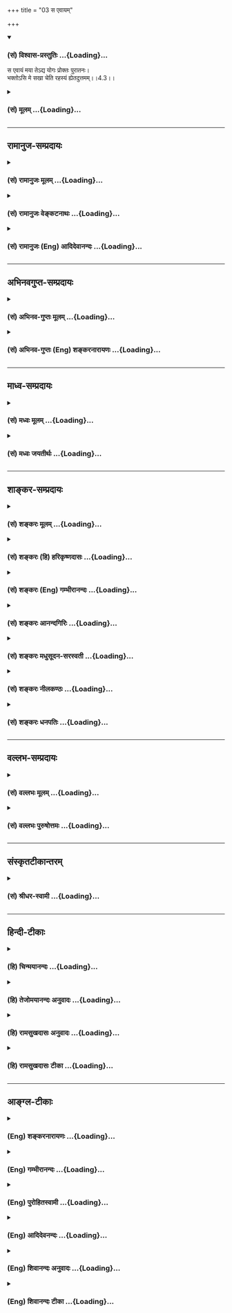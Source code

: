 +++
title = "03 स एवायम्"

+++
<div class="js_include" newlevelforh1="3" title="(सं) विश्वास-प्रस्तुतिः" unfilled url="/purANam/mahAbhAratam/06-bhIShma-parva/02-bhagavad-gItA-parva/saMskRtam/vishvAsa-prastutiH/04_jnAna-yogaH_brahmArp/03_sa_evAyam.md">
<details open><summary><h3>(सं) विश्वास-प्रस्तुतिः ...{Loading}...</h3></summary>

स एवायं मया तेऽद्य योगः प्रोक्तः पुरातनः।  
भक्तोऽसि मे सखा चेति रहस्यं ह्येतदुत्तमम्।।4.3।।
</details>
</div>
<div class="js_include collapsed" newlevelforh1="3" title="(सं) मूलम्" unfilled url="/purANam/mahAbhAratam/06-bhIShma-parva/02-bhagavad-gItA-parva/saMskRtam/mUlam/04_jnAna-yogaH_brahmArp/03_sa_evAyam.md">
<details><summary><h3>(सं) मूलम् ...{Loading}...</h3></summary>

स एवायं मया तेऽद्य योगः प्रोक्तः पुरातनः।  
भक्तोऽसि मे सखा चेति रहस्यं ह्येतदुत्तमम्।।4.3।।
</details>
</div>


_________________
## रामानुज-सम्प्रदायः
<div class="js_include collapsed" newlevelforh1="3" title="(सं) रामानुजः मूलम्" unfilled url="/purANam/mahAbhAratam/06-bhIShma-parva/02-bhagavad-gItA-parva/saMskRtam/rAmAnujaH/mUlam/04_jnAna-yogaH_brahmArp/03_sa_evAyam.md">
<details><summary><h3>(सं) रामानुजः मूलम् ...{Loading}...</h3></summary>

।।4.3।।**स एव अयम्** अस्खलितस्वरूपः **पुरातनः योगः** सख्येन
अतिमात्रभक्त्या च माम् एव प्रपन्नाय **ते मया प्रोक्तः** सपरिकरः
सविस्तरम् उक्त इत्यर्थः। मदन्येन केन अपि ज्ञातुं वक्तुं वा न शक्यम् यत
इदं वेदान्तोदितम् **उत्तमं रहस्यं** ज्ञानम्। अस्मिन् प्रसङ्गे
भगवदवतारयाथात्म्यं यथावद् ज्ञातुम् अर्जुन उवाच

</details>
</div>
<div class="js_include collapsed" newlevelforh1="3" title="(सं) रामानुजः वेङ्कटनाथः" unfilled url="/purANam/mahAbhAratam/06-bhIShma-parva/02-bhagavad-gItA-parva/saMskRtam/rAmAnujaH/venkaTanAthaH/04_jnAna-yogaH_brahmArp/03_sa_evAyam.md">
<details><summary><h3>(सं) रामानुजः वेङ्कटनाथः ...{Loading}...</h3></summary>

  
  
।।4.3।। स एवायमिति। सप्रत्यभिज्ञसावधारणनिर्देशफलितमुक्तंअस्खलितस्वरूप
इति। पुरातनोऽद्य इति निर्देशाभ्यां कालभेदमात्रेणापि न स्वरूपे वा प्रकारे
वा भेद इति सूचितम्। भक्तोऽसीति वर्तमाननिर्देशादनिवृत्ता भक्तिः सूचिता।
अल्पीयसी तु भक्तिः कदाचिन्निवर्तेतापीत्यभिप्रायेणोक्तंअतिमात्रेति।
भक्तोऽसि शास्त्रदृष्टमहत्त्वानुसन्धानेन प्रीतिमानसीत्यर्थः। सखा चासि
अवतारदृष्टसौलभ्यविशेषेण प्रणयविस्रम्भवानसीत्यर्थः। ते मया इति
शब्दावपिशाधि मां त्वां प्रपन्नम् 2।7 इति प्रागुक्तप्रपत्तृप्रपत्तव्ययोः
प्रत्यभिज्ञापरावित्ययमपि प्रवचनहेतुरिति ज्ञापनायोक्तं मामेव प्रपन्नाय ते
मया प्रोक्त इति। प्रोक्तः इत्यत्र सोपसर्गधात्वर्थं विवृणोति सपरिकरः
सविस्तरमिति। परिकरोऽङ्गम् शब्दस्य प्रपञ्चो विस्तरः अङ्गोक्तिरप्यत्र
सविस्तरेति भावः। अहं प्रोक्तवान्मयाऽद्य प्रोक्तः इत्याभ्यां सूचितमाह
मदन्येनेति। प्रलयेन वा युगादिस्वभावेन वा सम्प्रदायविच्छेदे सति पुनरहमेव
सम्प्रदायप्रवर्तकः स्याम् करणायत्तज्ञानेन मदन्येन हिरण्यगर्भादिनाऽपि
मदुपदेशमन्तरेण ज्ञातुं वक्तुं चाशक्यमित्यर्थः।
सख्यभक्तिप्रपत्त्यादिगुणपौष्कल्ययुक्तायोपदेश्यत्वे भगवद्व्यतिरिक्तेन
ज्ञातुं वक्तुं चाशक्यत्वे हेतुपरं रहस्यमित्यादीति दर्शयति यत इति।
हिशब्दोऽत्र हेतुपरः रहस्यत्वाद्योग्यायोपदेश्यम् उत्तमरहस्यत्वान्मदन्येन
ज्ञातुं वक्तुं चाशक्यमिति विभागः। उत्तमरहस्यत्वे हेतुःवेदान्तोदितमिति।
नपुंसकनिर्देशयोग्यं विशेष्यमुक्तंज्ञानमिति।  
  

</details>
</div>
<div class="js_include collapsed" newlevelforh1="3" title="(सं) रामानुजः (Eng) आदिदेवानन्दः" unfilled url="/purANam/mahAbhAratam/06-bhIShma-parva/02-bhagavad-gItA-parva/saMskRtam/rAmAnujaH/english/AdidevAnandaH/04_jnAna-yogaH_brahmArp/03_sa_evAyam.md">
<details><summary><h3>(सं) रामानुजः (Eng) आदिदेवानन्दः ...{Loading}...</h3></summary>

4.3 It is the same ancient, unchanged Yoga which is now taught to you,
who out of friendship and overwhelming devotion have resorted to Me
whole-heartedly. The meaning is that it has been taught to you fully
with all its accessories. Because it is the most mysterious knowledge
declared in the Vedanta, it cannot be known or taught by anyone other
than Myself. In this connection, in order to know the truth about the
Lord's descent correctly, Arjuna asked:

</details>
</div>


_________________
## अभिनवगुप्त-सम्प्रदायः
<div class="js_include collapsed" newlevelforh1="3" title="(सं) अभिनव-गुप्तः मूलम्" unfilled url="/purANam/mahAbhAratam/06-bhIShma-parva/02-bhagavad-gItA-parva/saMskRtam/abhinava-guptaH/mUlam/04_jnAna-yogaH_brahmArp/03_sa_evAyam.md">
<details><summary><h3>(सं) अभिनव-गुप्तः मूलम् ...{Loading}...</h3></summary>

।।4.1 4.3।। एवमित्यादि उत्तमम् इत्यन्तम्। एतच्च गुरुपरम्पराप्राप्तमपि +++(S
परम्परायातमपि K परम्परया प्राप्तमपि)+++ अद्यत्वे नष्टमित्यनेन +++(S N अद्यत्वे
तन्नष्ट)+++ भगवान् अस्य ज्ञानस्य दुर्लभतां गौरवं च प्रदर्शयति। भक्तोऽसि मे
सखा चेति। त्वं भक्तः मत्परमः सखा च। चशब्देन अन्वाचय उच्यते। तेन यथा
भिक्षाटने भिक्षायां प्राधान्यं गवानयने त्वप्राधान्यम् एवं भक्तिरत्र
गुरुं प्रति प्रधानं न सखित्वमपीति तात्पर्यार्थं।

</details>
</div>
<div class="js_include collapsed" newlevelforh1="3" title="(सं) अभिनव-गुप्तः (Eng) शङ्करनारायणः" unfilled url="/purANam/mahAbhAratam/06-bhIShma-parva/02-bhagavad-gItA-parva/saMskRtam/abhinava-guptaH/english/shankaranArAyaNaH/04_jnAna-yogaH_brahmArp/03_sa_evAyam.md">
<details><summary><h3>(सं) अभिनव-गुप्तः (Eng) शङ्करनारायणः ...{Loading}...</h3></summary>

4.1-3 Evam etc. upto uttamam. Eventhough it has come down by regular
succession of teacher, it is lost now. By this \[statement\] the
Bhagavat indicates the rarity (or difficulty) and respectability of this
knowledge. You are My devotee and friend too : You are a devotee having
nothing but Me as your final goal and you are a friend too. This 'too'
indicates the secondary importance \[of the friendship\]. Hence, just as
in the sentence 'wander begging food \[etc\]', the importance lies in
the act of begging food, but unimportance in the act of bringing the
cow; in the same way, in the present case it is devotion towards the
teacher that is important and not the friendship also. This is the idea
intended here.

</details>
</div>


_________________
## माध्व-सम्प्रदायः
<div class="js_include collapsed" newlevelforh1="3" title="(सं) मध्वः मूलम्" unfilled url="/purANam/mahAbhAratam/06-bhIShma-parva/02-bhagavad-gItA-parva/saMskRtam/madhvaH/mUlam/04_jnAna-yogaH_brahmArp/03_sa_evAyam.md">
<details><summary><h3>(सं) मध्वः मूलम् ...{Loading}...</h3></summary>

।।4.1 4.3।। श्रीमदमलबोधाय नमः। हरिः ँ़। बुद्धेः परस्य माहात्म्यं कर्मभेदो
ज्ञानमाहात्म्यं चोच्यतेऽस्मिन्नध्याये। पूर्वानुष्ठितश्चायं धर्म इत्याह
इममिति।

</details>
</div>
<div class="js_include collapsed" newlevelforh1="3" title="(सं) मध्वः जयतीर्थः" unfilled url="/purANam/mahAbhAratam/06-bhIShma-parva/02-bhagavad-gItA-parva/saMskRtam/madhvaH/jayatIrthaH/04_jnAna-yogaH_brahmArp/03_sa_evAyam.md">
<details><summary><h3>(सं) मध्वः जयतीर्थः ...{Loading}...</h3></summary>

।।4.1 4.3।। उक्तयोर्ज्ञानकर्मणोरुभयोर्विशेषविस्तारात्मकोऽयमध्याय इति
पूर्वसङ्गताध्यायार्थस्थितौ इह प्रकरणभेदप्रतिपादनार्थमाह
**बुद्धेरि**ति। एवं ज्ञात्वा 4।15 32 इत्यतः प्राक्तेन ग्रन्थेन बुद्धेः
परस्य विष्णोर्माहात्म्यमुच्यते। आद्यस्य प्रकरणस्य पूर्वेण सङ्गतिं
सूचयितुंबुद्धेः परस्य इत्युक्तम्। श्रेयान् इत्यतः पूर्वेण कर्मभेदः।
निवृत्तस्यकर्मणोऽन्यस्माद्भेदः। निवृत्त एव कर्मण्युपासनायज्ञादिरूपेण वा
भेदः। ज्ञानमाहात्म्यं शेषेणेति। इमं विवस्वते योगं इत्युपदेशपरम्पराकथनं
प्रकृतानुपयुक्तमित्यतस्तत्तात्पर्यमाह **पूर्वे**ति। पूर्वैरनुष्ठितः। ये
मे मतम् 3।31 इत्युक्तेन हेतुना सहास्य समुच्चयार्थश्चशब्दः। अयं धर्मोमयि
सर्वाणि 3।30 इत्यनेनोक्तः। योगशब्दोऽप्यनेन व्याख्यातः। न
केवलमुपदेशपरम्पराऽत्रोच्यते किन्तु तेषामनुष्ठानमप्युपलक्ष्यते।
तच्चेतोऽपि त्वयाऽनुष्ठेयमिति प्रतिपादनार्थमिति भावः। कर्मणैव हि संसिद्धिं
3।20 इत्यनेनैतद्गतार्थमिति चेत् न गृहस्थकर्म त्वया न
त्याज्यमित्यस्योपपादनायाचारस्य तत्रोक्तत्वात्। अत्र तु
निवृत्तधर्मानुष्ठाने सदाचारस्योच्यमानत्वात्। अत एव तत्राचार
इत्येवोक्तमिह **त्वयं धर्म** इति। लोकेऽस्मिन्द्विविधा 3।3
इत्यत्रोक्तस्यकर्मणैव इत्युदाहरणमुक्तमिति तत्रापि न दोषः।

</details>
</div>


_________________
## शाङ्कर-सम्प्रदायः
<div class="js_include collapsed" newlevelforh1="3" title="(सं) शङ्करः मूलम्" unfilled url="/purANam/mahAbhAratam/06-bhIShma-parva/02-bhagavad-gItA-parva/saMskRtam/shankaraH/mUlam/04_jnAna-yogaH_brahmArp/03_sa_evAyam.md">
<details><summary><h3>(सं) शङ्करः मूलम् ...{Loading}...</h3></summary>

।।4.3।। **स एव अयं मया** ते तुभ्यम् **अद्य** इदानीं **योगः प्रोक्तः
पुरातनः भक्तः असि मे सखा च** असि **इति**। **रहस्यं हि** यस्मात् **एतत्
उत्तमं** योगः ज्ञानम् इत्यर्थः।। भगवता विप्रतिषिद्धमुक्तमिति मा भूत्
कस्यचित् बुद्धिः इति परिहारार्थं चोद्यमिव कुर्वन् अर्जुन उवाच **अर्जुन
उवाच**

</details>
</div>
<div class="js_include collapsed" newlevelforh1="3" title="(सं) शङ्करः (हि) हरिकृष्णदासः" unfilled url="/purANam/mahAbhAratam/06-bhIShma-parva/02-bhagavad-gItA-parva/saMskRtam/shankaraH/hindI/harikRShNadAsaH/04_jnAna-yogaH_brahmArp/03_sa_evAyam.md">
<details><summary><h3>(सं) शङ्करः (हि) हरिकृष्णदासः ...{Loading}...</h3></summary>

।।4.3।। अजितेन्द्रिय और दुर्बल मनुष्योंके हाथमें पड़कर यह योग नष्ट हो गया
है यह देखकर और साथ ही लोगोंको पुरुषार्थरहित हुए देखकर वही यह पुराना योग
यह सोचकर कि तू मेरा भक्त और मित्र है अब मैंने तुझसे कहा है क्योंकि यह
ज्ञानरूप योग बड़ा ही उत्तम रहस्य है।

</details>
</div>
<div class="js_include collapsed" newlevelforh1="3" title="(सं) शङ्करः (Eng) गम्भीरानन्दः" unfilled url="/purANam/mahAbhAratam/06-bhIShma-parva/02-bhagavad-gItA-parva/saMskRtam/shankaraH/english/gambhIrAnandaH/04_jnAna-yogaH_brahmArp/03_sa_evAyam.md">
<details><summary><h3>(सं) शङ्करः (Eng) गम्भीरानन्दः ...{Loading}...</h3></summary>

4.3 Sah, that; puratanah, ancient; yogah, Yoga; eva, itself; ayam, which
is this; proktah, has been taught; te, to you; maya, by Me; adya, today;
iti, considering that; asi, you are; me, My; bhaktah, devotee; ca sakha,
and friend. Hi, for; etat, this Yoga, i.e. Knowledge; is a uttamam,
profound; rahasyam, secret. Lest someone should understand that the Lord
has said something contradictory, therefore, in order to prevent that
(doubt), as though raising a estion,

</details>
</div>
<div class="js_include collapsed" newlevelforh1="3" title="(सं) शङ्करः आनन्दगिरिः" unfilled url="/purANam/mahAbhAratam/06-bhIShma-parva/02-bhagavad-gItA-parva/saMskRtam/shankaraH/AnandagiriH/04_jnAna-yogaH_brahmArp/03_sa_evAyam.md">
<details><summary><h3>(सं) शङ्करः आनन्दगिरिः ...{Loading}...</h3></summary>

।।4.3।। किमिति वर्तमाने काले प्रकृतो योगः
संप्रदायरहितोऽभूदित्याशङ्क्याधिकार्यभावादित्याह **दुर्बलानिति।** तदेव
दौर्बल्यं प्रकृतोपयोगित्वेन व्याकरोति **अजितेन्द्रियानिति।** यद्यपि
कामक्रोधादिप्रधानान्पुरुषान्प्रतिलभ्य कामक्रोधादिभिरभिभूयमानो योगो नष्टो
विच्छिन्नसंप्रदायः संजातस्तथापि योगादृते पुरुषार्थो लोकस्य लभ्यते चेत्
किमनेन योगोपदेशेनेत्याशङ्क्य यथोक्तयोगाभावे
परमपुरुषार्थाप्राप्तेर्मैवमित्याह **लोकं चेति।** पूर्वो योगो
विच्छिन्नसंप्रदायोऽधुना त्वन्यो योगो मदर्थमुच्यतेभगवतेत्याशङ्क्याह **स
एवेति।** कस्मादन्यस्मै यस्मै कस्मैचित्पुरातनो योगो नोक्तो
भगवतेत्याशङ्क्याह **भक्तोऽसीति।** उक्तमधिकारिणं प्रति योगस्य वक्तव्यत्वे
हेतुमाह **रहस्यं हीति।** अनादिवेदमूलत्वाद्योगस्य पुरातनत्वम्। भक्तिः
शरणबुद्ध्या प्रीतिस्तया युक्तो निजरूपमवेक्ष्य भक्तो विवक्षितः। समानवयाः
स्निग्धः सहायः सखेत्युच्यते। एतदिति कथं योगो विशेष्यते तत्राह
**ज्ञानमिति।**

</details>
</div>
<div class="js_include collapsed" newlevelforh1="3" title="(सं) शङ्करः मधुसूदन-सरस्वती" unfilled url="/purANam/mahAbhAratam/06-bhIShma-parva/02-bhagavad-gItA-parva/saMskRtam/shankaraH/madhusUdana-sarasvatI/04_jnAna-yogaH_brahmArp/03_sa_evAyam.md">
<details><summary><h3>(सं) शङ्करः मधुसूदन-सरस्वती ...{Loading}...</h3></summary>

।।4.3।। य एवं पुर्वमुपदिष्टोऽप्यधिकार्यभावाद्विच्छिन्नसंप्रदायोऽभूत् यं
बिना च पुरुषार्थो न लभ्यते स एवायं पुरातनोऽनादिगुरुपरंपरागतो योगोऽद्य
संप्रदायविच्छेदकाले मयाऽतिस्निग्धेन ते तुभ्यं प्रकर्षेणोक्तः नत्वन्यस्मै
कस्मैचित्। कस्मात्। भक्तोऽसि मे सखाचेति। इतिशब्दो हेतौ। यस्मात्त्वं मम
भक्तः शरणागतत्वे सत्यत्यन्तप्रीतिमान् सखा च समानवयाः स्निग्धसहायोऽसि
सर्वदा भवसि अतस्तुभ्यमुक्त इत्यर्थः। अन्यस्मै कुतो नोच्यते तत्राहि हि
यस्मादेतज्ज्ञानमुत्तमं रहस्यं अतिगोप्यम्।

</details>
</div>
<div class="js_include collapsed" newlevelforh1="3" title="(सं) शङ्करः नीलकण्ठः" unfilled url="/purANam/mahAbhAratam/06-bhIShma-parva/02-bhagavad-gItA-parva/saMskRtam/shankaraH/nIlakaNThaH/04_jnAna-yogaH_brahmArp/03_sa_evAyam.md">
<details><summary><h3>(सं) शङ्करः नीलकण्ठः ...{Loading}...</h3></summary>

।।4.3।।**स इति।** अद्य संप्रदायविच्छेदे सति। भक्तः शरणागतः सखा
प्रीतिविषयः रहस्यं गोप्यमभक्तादिभ्यो न देयम्। अन्यथा निर्वीर्या विद्या
भवेदित्यर्थः। तथा च मन्त्रवर्णःविद्या ह वै ब्राह्मणमाजगाम गोपाय मा
शेवधिष्टेऽहमस्मि। असूयकायानृजवे अप्रयताय न मा ब्रूया वीर्यवती तथा स्याम्
इति।

</details>
</div>
<div class="js_include collapsed" newlevelforh1="3" title="(सं) शङ्करः धनपतिः" unfilled url="/purANam/mahAbhAratam/06-bhIShma-parva/02-bhagavad-gItA-parva/saMskRtam/shankaraH/dhanapatiH/04_jnAna-yogaH_brahmArp/03_sa_evAyam.md">
<details><summary><h3>(सं) शङ्करः धनपतिः ...{Loading}...</h3></summary>

।।4.3।। स आदित्यं प्रत्युक्त एव पुरातनोऽयं अध्यायद्वयनिरुपितस्ते तुभ्यं
मया प्रोक्तो भक्तोऽसि मे सखा चासीति हेतोः। नन्वन्यस्मै कुतो नोच्यते
इत्यत आह। रहस्यं गुह्यं हि यस्मादेतज्ज्ञानमुत्तमम्।

</details>
</div>


_________________
## वल्लभ-सम्प्रदायः
<div class="js_include collapsed" newlevelforh1="3" title="(सं) वल्लभः मूलम्" unfilled url="/purANam/mahAbhAratam/06-bhIShma-parva/02-bhagavad-gItA-parva/saMskRtam/vallabhaH/mUlam/04_jnAna-yogaH_brahmArp/03_sa_evAyam.md">
<details><summary><h3>(सं) वल्लभः मूलम् ...{Loading}...</h3></summary>

।।4.1 4.3।। योगिनः कर्म कर्त्तव्यमिति पूर्वं निरूपितम्। तुरीये तु
ततोऽध्याये प्रतीत्यर्थं परम्परा।।1।।  
  
योगस्य रूप्यते विष्णुर्वक्ता यस्मादभूद्रविः। उपदेशपदं तस्मादुपदेशाश्रयो
मनुः।।2।।  
  
इक्ष्वाकूणामपि तथा रामचन्द्रावतारभाक्। तस्य नित्यत्वविधया
विधानमुपदिश्यते।।3।।  
  
ब्रह्मभावेन सर्वत्र फलादिभावत्यागतः। योगी तदाश्रयेणैव
विद्ययाऽमृतमश्नुते।।4।। एवं तावदध्यायद्वयेन योगे स्वधर्मो
मोक्षसाधनमुपदिष्टः तमेव ब्रह्मभावेन प्रपञ्चयिष्यन् प्रथमं
तावत्परम्पराप्राप्तत्वेन स्तुवन् श्रीभगवानुवाच इममिति त्रिभिः।
अव्ययफलत्वादव्ययमिमं योगं विवस्वते प्रोक्तवान् न चेमं तव
युद्धप्रोत्साहनायैव केवलं वच्मि किन्तु मन्वन्तरादावेव
निखिलजगदुद्धरणायेमं प्रोक्तवानस्मीति सम्प्रदायपूर्वकमाह स एवायं मया
तेऽद्य योगः प्रोक्तः।

</details>
</div>
<div class="js_include collapsed" newlevelforh1="3" title="(सं) वल्लभः पुरुषोत्तमः" unfilled url="/purANam/mahAbhAratam/06-bhIShma-parva/02-bhagavad-gItA-parva/saMskRtam/vallabhaH/puruShottamaH/04_jnAna-yogaH_brahmArp/03_sa_evAyam.md">
<details><summary><h3>(सं) वल्लभः पुरुषोत्तमः ...{Loading}...</h3></summary>

  
  
।।4.3।। स एवं पुरातनो योगोऽयमिति प्रत्यक्षं मत्सम्बन्धजनकस्ते तुभ्यं
प्रोक्तः प्रकर्षेण मत्प्रीत्यात्मकफलयुक्त उक्तः। ननु योग एव
फलसाधकश्चेद्भक्तिरस्मदादिभिः किमर्थं कर्तव्या इत्याशङ्क्याह भक्तोऽसीति।
त्वं भक्तोऽसि सखा चासीति मे मदीयं रहस्यम्। एतदुत्तमं कर्मयोगादुत्तमम्।
हीति निश्चयेन।  
  

</details>
</div>


_________________
## संस्कृतटीकान्तरम्
<div class="js_include collapsed" newlevelforh1="3" title="(सं) श्रीधर-स्वामी" unfilled url="/purANam/mahAbhAratam/06-bhIShma-parva/02-bhagavad-gItA-parva/saMskRtam/shrIdhara-svAmI/04_jnAna-yogaH_brahmArp/03_sa_evAyam.md">
<details><summary><h3>(सं) श्रीधर-स्वामी ...{Loading}...</h3></summary>

।।4.3।। **स एवायमिति।** स एवायं योगोऽद्य विच्छिन्ने संप्रदाये सति पुनश्च
मया ते तुभ्यमुक्तः। यतस्त्वं मम भक्तोऽसि सखा चेति। अन्यस्मै मया नोच्यते।
हि यस्मादिदमुत्तमं रहस्यम्।

</details>
</div>


_________________
## हिन्दी-टीकाः
<div class="js_include collapsed" newlevelforh1="3" title="(हि) चिन्मयानन्दः" unfilled url="/purANam/mahAbhAratam/06-bhIShma-parva/02-bhagavad-gItA-parva/hindI/chinmayAnandaH/04_jnAna-yogaH_brahmArp/03_sa_evAyam.md">
<details><summary><h3>(हि) चिन्मयानन्दः ...{Loading}...</h3></summary>

।।4.3।। यहाँ भगवान् अब तक के उपदिष्ट ज्ञान के प्राचीनता की घोषणा करके
रूढ़िवादी विचारकों की शंका का निर्मूलन कर देते हैं। शिष्य के प्रति स्नेह
भाव होने पर ही कोई गुरु उत्साह और कुशलता पूर्वक उपदेश दे सकता है।
श्रीकृष्ण और अर्जुन के बीच ऐसा ही सम्बन्ध था और भगवान् को यह विश्वास था
कि उनके द्वारा निर्दिष्ट मार्ग का वह अनुसरण करेगा। गुरु और शिष्य के बीच
इस प्रकार की व्यापारिक व्यवस्था न हो कि तुम शुल्क दो और मैं पढ़ाऊँगा।
प्रेम और स्वातन्त्र्य मित्रता और आपसी समझ के वातावरण में ही मन और बुद्धि
विकसित होकर खिल उठते हैं। आत्मानुभव का ज्ञान प्रदान करने के लिए आवश्यक
गुणों को अर्जुन में देखकर ही श्रीकृष्ण कहते हैं कि उन्होंने इस योग का
ज्ञान उसे दिया। यहाँ इस ज्ञान को रहस्य कहने का तात्पर्य केवल इतना ही है
कि कोई व्यक्ति कितना ही बुद्धिमान् क्यों न हो फिर भी अनुभवी पुरुष के
उपदेश के बिना वह आत्मा के अस्तित्व का कभी आभास भी नहीं पा सकता। समस्त
बुद्धि वृत्तियों को प्रकाशित करने वाली आत्मा स्वयं बुद्धि के परे होती
है। इसलिये मनुष्य की विवेक सार्मथ्य कभी भी नित्य अविकारी आत्मा को विषय
रूप में नहीं जान सकती। यही कारण है कि सत्य के विज्ञान को यहाँ उत्तम
रहस्य कहा गया है। किसी के मन में यह शंका न रह जाये कि भगवान् के वाक्यों
में परस्पर विरोध है इसलिये अर्जुन मानो आक्षेप करता हुआ प्रश्न पूछता है

</details>
</div>
<div class="js_include collapsed" newlevelforh1="3" title="(हि) तेजोमयानन्दः अनुवादः" unfilled url="/purANam/mahAbhAratam/06-bhIShma-parva/02-bhagavad-gItA-parva/hindI/tejomayAnandaH/anuvAdaH/04_jnAna-yogaH_brahmArp/03_sa_evAyam.md">
<details><summary><h3>(हि) तेजोमयानन्दः अनुवादः ...{Loading}...</h3></summary>

।।4.3।। वह ही यह पुरातन योग आज मैंने तुम्हें कहा (सिखाया) क्योंकि तुम
मेरे भक्त और मित्र हो। यह उत्तम रहस्य है।।  
  

</details>
</div>
<div class="js_include collapsed" newlevelforh1="3" title="(हि) रामसुखदासः अनुवादः" unfilled url="/purANam/mahAbhAratam/06-bhIShma-parva/02-bhagavad-gItA-parva/hindI/rAmasukhadAsaH/anuvAdaH/04_jnAna-yogaH_brahmArp/03_sa_evAyam.md">
<details><summary><h3>(हि) रामसुखदासः अनुवादः ...{Loading}...</h3></summary>

।।4.3।। तू मेरा भक्त और प्रिय सखा है, इसलिये वही यह पुरातन योग आज मैंने
तुझसे कहा है; क्योंकि यह बड़ा उत्तम रहस्य है।

</details>
</div>
<div class="js_include collapsed" newlevelforh1="3" title="(हि) रामसुखदासः टीका" unfilled url="/purANam/mahAbhAratam/06-bhIShma-parva/02-bhagavad-gItA-parva/hindI/rAmasukhadAsaH/TIkA/04_jnAna-yogaH_brahmArp/03_sa_evAyam.md">
<details><summary><h3>(हि) रामसुखदासः टीका ...{Loading}...</h3></summary>

4.3।।***व्याख्या--*** **'भक्तोऽसि मे सखा चेति'** अर्जुन भगवान्को अपना
प्रिय सखा पहलेसे ही मानते थे (गीता 11। 41 42), पर भक्त अभी (गीता 2। 7
में) हुए हैं अर्थात् अर्जुन सखा भक्त तो पुराने हैं, पर दास्य भक्त नये
हैं। आदेश या उपदेश दास अथवा शिष्यको ही दिया जाता है, सखाको नहीं। अर्जुन
जब भगवान्के शरण हुए, तभी भगवान्का उपदेश आरम्भ हुआ। जो बात सखासे भी नहीं
कही जाती, वह बात भी शरणागत शिष्यके सामने प्रकट कर दी जाती है। अर्जुन
भगवान्से कहते हैं कि 'मैं आपका शिष्य हूँ, इसलिये आपके शरण हुए, मुझको
शिक्षा दीजिये। ' इसलिये भगवान् अर्जुनके सामने अपनेआपको प्रकट कर देते हैं,
रहस्यको खोल देते हैं।  
  
अर्जुनका भगवान्के प्रति बहुत विशेष भाव था, तभी तो उन्होंने वैभव और
अस्त्र-शस्त्रोंसे सुसज्जित 'नारायणी सेना' का त्याग करके निःशस्त्र
भगवान्को अपने 'सारथि' के रूपमें स्वीकार किया **(टिप्पणी प₀ 211)**। साधारण
लोग भगवान्की दी हुई वस्तुओंको तो अपनी मानते हैं (जो अपनी हैं ही नहीं),
पर भगवान्को अपना नहीं मानते (जो वास्तवमें अपने हैं)। वे लोग वैभवशाली
भगवान्को न देखकर उनके वैभवको ही देखते हैं। वैभवको ही सच्चा माननेसे उनकी
बुद्धि इतनी भ्रष्ट हो जाती है कि वे भगवान्का अभाव ही मान लेते हैं
अर्थात् भगवान्की तरफ उनकी दृष्टि जाती ही नहीं। कुछ लोग वैभवकी प्राप्तिके
लिये ही भगवान्का भजन करते हैं। भगवान्को चाहनेसे तो वैभव भी पीछे आ जाता
है, पर वैभवको चाहनेसे भगवान् नहीं आ सकते। वैभव तो भक्तके चरणोंमें लोटता
है; परन्तु सच्चे भक्त वैभवकी प्राप्तिके लिये भगवान्का भजन नहीं करते। वे
वैभवको नहीं चाहते, अपितु भगवान्को ही चाहते हैं। वैभवको चाहनेवाले मनुष्य
वैभवके भक्त (दास) होते हैं और भगवान्को चाहनेवाले मनुष्य भगवान्के भक्त
होते हैं। अर्जुनने वैभव-(नारायणी सेना-) का त्याग करके केवल भगवान्को
अपनाया, तो युद्धक्षेत्रमें भीष्म, द्रोण, युधिष्ठिर आदि महापुरुषोंके रहते
हुए भी गीताका महान् दिव्य उपदेश केवल अर्जुनको ही प्राप्त हुआ और बादमें
राज्य भी अर्जुनको मिल गया!

</details>
</div>


_________________
## आङ्ग्ल-टीकाः
<div class="js_include collapsed" newlevelforh1="3" title="(Eng) शङ्करनारायणः" unfilled url="/purANam/mahAbhAratam/06-bhIShma-parva/02-bhagavad-gItA-parva/english/shankaranArAyaNaH/04_jnAna-yogaH_brahmArp/03_sa_evAyam.md">
<details><summary><h3>(Eng) शङ्करनारायणः ...{Loading}...</h3></summary>

4.3. The self-same ancient Yoga has been taught now by Me to you on the
ground that you are My devotee and friend too. This is the highest
secret.

</details>
</div>
<div class="js_include collapsed" newlevelforh1="3" title="(Eng) गम्भीरानन्दः" unfilled url="/purANam/mahAbhAratam/06-bhIShma-parva/02-bhagavad-gItA-parva/english/gambhIrAnandaH/04_jnAna-yogaH_brahmArp/03_sa_evAyam.md">
<details><summary><h3>(Eng) गम्भीरानन्दः ...{Loading}...</h3></summary>

4.3 That ancient Yoga itself, which is this, has been taught to you by
Me today, considering that you are My devotee and friend, For, this
(Yoga) is a profound secret.

</details>
</div>
<div class="js_include collapsed" newlevelforh1="3" title="(Eng) पुरोहितस्वामी" unfilled url="/purANam/mahAbhAratam/06-bhIShma-parva/02-bhagavad-gItA-parva/english/purohitasvAmI/04_jnAna-yogaH_brahmArp/03_sa_evAyam.md">
<details><summary><h3>(Eng) पुरोहितस्वामी ...{Loading}...</h3></summary>

4.3 It is the same ancient Path that I have now revealed to thee, since
thou are My devotee and My friend. It is the supreme Secret.

</details>
</div>
<div class="js_include collapsed" newlevelforh1="3" title="(Eng) आदिदेवनन्दः" unfilled url="/purANam/mahAbhAratam/06-bhIShma-parva/02-bhagavad-gItA-parva/english/AdidevanandaH/04_jnAna-yogaH_brahmArp/03_sa_evAyam.md">
<details><summary><h3>(Eng) आदिदेवनन्दः ...{Loading}...</h3></summary>

4.3 It is the same ancient Yoga which is now taught to you by Me, as you
are My devotee and My friend. For, this is a supreme mystery.

</details>
</div>
<div class="js_include collapsed" newlevelforh1="3" title="(Eng) शिवानन्दः अनुवादः" unfilled url="/purANam/mahAbhAratam/06-bhIShma-parva/02-bhagavad-gItA-parva/english/shivAnandaH/anuvAdaH/04_jnAna-yogaH_brahmArp/03_sa_evAyam.md">
<details><summary><h3>(Eng) शिवानन्दः अनुवादः ...{Loading}...</h3></summary>

4.3 That same ancient Yoga has been today taught to thee by Me, for thou
art My devotee and My friend; it is the supreme secret.

</details>
</div>
<div class="js_include collapsed" newlevelforh1="3" title="(Eng) शिवानन्दः टीका" unfilled url="/purANam/mahAbhAratam/06-bhIShma-parva/02-bhagavad-gItA-parva/english/shivAnandaH/TIkA/04_jnAna-yogaH_brahmArp/03_sa_evAyam.md">
<details><summary><h3>(Eng) शिवानन्दः टीका ...{Loading}...</h3></summary>

4.3 सः that; एव even; अयम् this; मया by Me; ते to thee; अद्य today; योगः
Yoga; प्रोक्तः has been taught; पुरातनः ancient; भक्तः devotee; असि thou
art; मे My; सखा friend; च and; इति thus; रहस्यम् secret; हि for; एतत्
this; उत्तमम् best.Commentary This Yoga contains profound and subtle
teachings. Hence it is the supreme secret which is revealed by the Lord.

</details>
</div>
